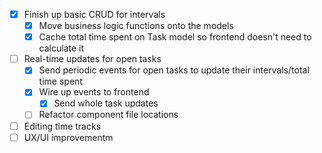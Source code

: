 - [x] Finish up basic CRUD for intervals
    - [x] Move business logic functions onto the models
    - [x] Cache total time spent on Task model so frontend doesn't need to calculate it
- [ ] Real-time updates for open tasks
    - [x] Send periodic events for open tasks to update their intervals/total time spent
    - [x] Wire up events to frontend
        - [x] Send whole task updates
    - [ ] Refactor component file locations
- [ ] Editing time tracks
- [ ] UX/UI improvementm